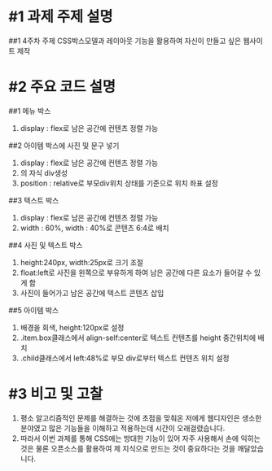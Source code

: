 #1 과제 주제 설명
================
##1 4주차 주제 CSS박스모델과 레이아웃 
    기능을 활용하여 자신이 만들고 싶은 웹사이트 제작

#2 주요 코드 설명
================
##1 메뉴 박스
1. display : flex로 남은 공간에 컨텐츠 정렬 가능

##2 아이템 박스에 사진 및 문구 넣기
1. display : flex로 남은 공간에 컨텐츠 정렬 가능
2. <div class="item box box1">의 자식 div생성
3. position : relative로 부모div위치 상태를 기준으로 위치 좌표 설정

##3 텍스트 박스
1. display : flex로 남은 공간에 컨텐츠 정렬 가능
2. width : 60%, width : 40%로 콘텐츠 6:4로 배치

##4 사진 및 텍스트 박스
1. height:240px, width:25px로 크기 조절
2. float:left로 사진을 왼쪽으로 부유하게 하여 
    남은 공간에 다른 요소가 들어갈 수 있게 함
3. 사진이 들어가고 남은 공간에 텍스트 콘텐츠 삽입

##5 아이템 박스
1. 배경을 회색, height:120px로 설정
2. .item.box클래스에서 align-self:center로 
    텍스트 컨텐츠를 height 중간위치에 배치
3. .child클래스에서 left:48%로 부모 div로부터 
    텍스트 컨텐츠 위치 설정

#3 비고 및 고찰
==============
1. 평소 알고리즘적인 문제를 해결하는 것에 초점을 맞춰온 저에게 웹디자인은 
    생소한 분야였고 많은 기능들을 이해하고 적용하는데 시간이 오래걸렸습니다. 
2. 따라서 이번 과제를 통해 CSS에는 방대한 기능이 있어 자주 사용해서 손에 익히는 것은 물론 
    오픈소스를 활용하여 제 지식으로 만드는 것이 중요하다는 것을 깨달았습니다.